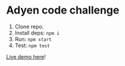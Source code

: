 # Adyen code challenge

1. Clone repo.
2. Install deps: `npm i`
3. Run: `npm start`
4. Test: `npm test`

[Live demo here](http://lean8086.github.io/adyen-coding-challenge)!